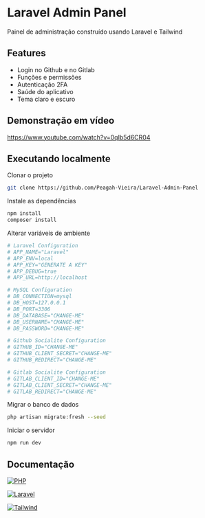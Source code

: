 # Laravel Admin Panel

Painel de administração construído usando Laravel e Tailwind

## Features

-   Login no Github e no Gitlab
-   Funções e permissões
-   Autenticação 2FA
-   Saúde do aplicativo
-   Tema claro e escuro

## Demonstração em vídeo

https://www.youtube.com/watch?v=0qIb5d6CR04

## Executando localmente

Clonar o projeto

```bash
git clone https://github.com/Peagah-Vieira/Laravel-Admin-Panel
```

Instale as dependências

```bash
npm install
composer install
```

Alterar variáveis ​​de ambiente

```bash
# Laravel Configuration
# APP_NAME="Laravel"
# APP_ENV=local
# APP_KEY="GENERATE A KEY"
# APP_DEBUG=true
# APP_URL=http://localhost

# MySQL Configuration
# DB_CONNECTION=mysql
# DB_HOST=127.0.0.1
# DB_PORT=3306
# DB_DATABASE="CHANGE-ME"
# DB_USERNAME="CHANGE-ME"
# DB_PASSWORD="CHANGE-ME"

# Github Socialite Configuration
# GITHUB_ID="CHANGE-ME"
# GITHUB_CLIENT_SECRET="CHANGE-ME"
# GITHUB_REDIRECT="CHANGE-ME"

# Gitlab Socialite Configuration
# GITLAB_CLIENT_ID="CHANGE-ME"
# GITLAB_CLIENT_SECRET="CHANGE-ME"
# GITLAB_REDIRECT="CHANGE-ME"
```

Migrar o banco de dados

```bash
php artisan migrate:fresh --seed
```

Iniciar o servidor

```bash
npm run dev
```

## Documentação

[![PHP](https://img.shields.io/badge/PHP-777BB4?style=for-the-badge&logo=php&logoColor=white)](https://www.php.net)

[![Laravel](https://img.shields.io/badge/Laravel-FF2D20?style=for-the-badge&logo=laravel&logoColor=white)](https://laravel.com)

[![Tailwind](https://img.shields.io/badge/Tailwind_CSS-38B2AC?style=for-the-badge&logo=tailwind-css&logoColor=white)](https://tailwindcss.com)
